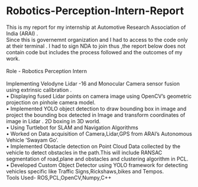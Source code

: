 # Robotics-Perception-Intern-Report
This is my report for my internship at Automotive Research Association of India (ARAI) .  
Since this is governemnt organization and I had to access to the code only at their terminal . I had to sign NDA to join thus ,the report below does not contain code but includes the process followed and the outcomes of my work.<br />
<br />
Role - Robotics Perception Intern
<br /><br />
Implementing Velodyne Lidar -16 and Monocular Camera sensor fusion using extrinsic calibration .<br />
• Displaying fused Lidar points on camera image using OpenCV’s geometric projection on pinhole camera model.<br />
• Implemented YOLO object detection to draw bounding box in image and project the bounding box detected in Image and transform coordinates of image in Lidar . 2D boxing in 3D world.<br />
• Using Turtlebot for SLAM and Navigation Algorithms<br />
• Worked on Data acquisition of Camera,Lidar,GPS from ARAI’s Autonomous Vehicle ’Swayam Go’.<br />
• Implemented Obstacle detection on Point Cloud Data collected by the vehicle to detect obstacles in the path.This will include RANSAC segmentation of road,plane and obstacles and clustering algorithm in PCL.<br />
• Developed Custom Object Detector using YOLO framework for detecting vehicles specific like Traffic Signs,Rickshaws,bikes and Tempos.<br />
Tools Used- ROS,PCL,OpenCV,Numpy,C++<br />
